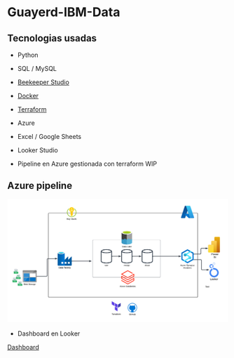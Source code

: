 # Guayerd-IBM-Data

## Tecnologias usadas

- Python
- SQL / MySQL
- [Beekeeper Studio](https://www.beekeeperstudio.io/)
- [Docker](https://www.docker.com/)
- [Terraform](https://www.terraform.io/)
- Azure
- Excel / Google Sheets
- Looker Studio

- Pipeline en Azure gestionada con terraform WIP


## Azure pipeline

![diagram](media/diagram.png)




- Dashboard en Looker

[Dashboard](https://lookerstudio.google.com/u/0/reporting/91a40e92-eb80-4d9b-b6a9-88db2b82c413/page/p_j9ieyp3vmd)
